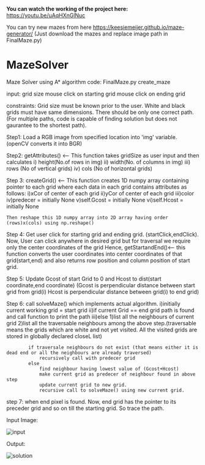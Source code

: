 **You can watch the working of the project here:** https://youtu.be/uAqHXnGlNuc

You can try new mazes from here https://keesiemeijer.github.io/maze-generator/
(Just download the mazes and replace image path in FinalMaze.py)

# MazeSolver
Maze Solver using A* algorithm
code: FinalMaze.py create_maze

input: grid size mouse click on starting grid mouse click on ending grid

constraints: Grid size must be known prior to the user. White and black grids must have same dimensions. There should be only one correct path. (For multiple paths, code is capable of finding solution but does not gaurantee to the shortest path).

Step1: Load a RGB image from specified location into 'img' variable. (openCV converts it into BGR)

Step2: getAttributes() <-- This function takes gridSize as user input and then calculates i) height(No.of rows in img) ii) width(No. of columns in img) iii) rows (No of vertical grids) iv) cols (No of horizontal grids)

Step 3: createGrid() <-- This function creates 1D numpy array containing pointer to each grid where each data in each grid contains attributes as follows: i)xCor of center of each grid ii)yCor of center of each grid iii)color iv)predecer = initially None v)self.Gcost = initially None vi)self.Hcost = initially None

	Then reshape this 1D numpy array into 2D array having order (rows)x(cols) using np.reshape()
Step 4: Get user click for starting grid and ending grid. (startClick,endClick). Now, User can click anywhere in desired grid but for traversal we require only the center coordinates of the grid Hence, getStartandEnd()<-- this function converts the user coordinates into center coordinates of that grid(start,end) and also returns row position and column position of start grid.

Step 5: Update Gcost of start Grid to 0 and Hcost to dist(start coordinate,end coordinate) (Gcost is perpendicular distance between start grid from grid(i) Hcost is perpendicular distance between grid(i) to end grid)

Step 6: call solveMaze() which implements actual algorithm. i)initially current working grid = start grid ii)if current Grid == end grid path is found and call function to print the path iii)else 1)list all the neighbours of current grid 2)list all the traversable neighbours among the above step.(traversable means the grids which are white and not yet visited. All the visited grids are stored in globally declared closeL list)

			if traversale neighbours do not exist (that means either it is dead end or all the neighbours are already traversed)
				recursively call with predecer grid
			else
				find neighbour having lowest value of (Gcost+Hcost)
				make current grid as predecer of neighbour found in above step
				update current grid to new grid.
				recursive call to solveMaze() using new current grid.
step 7: when end pixel is found.
		Now, end grid has the pointer to its preceder grid and so on till the starting grid. So trace the path.

Input Image:


![input](https://user-images.githubusercontent.com/48721257/103482286-02486000-4e06-11eb-9921-f9359fb6c6fd.png)

Output:


![solution](https://user-images.githubusercontent.com/48721257/103482285-007e9c80-4e06-11eb-8e71-a162e1bc1400.png)




